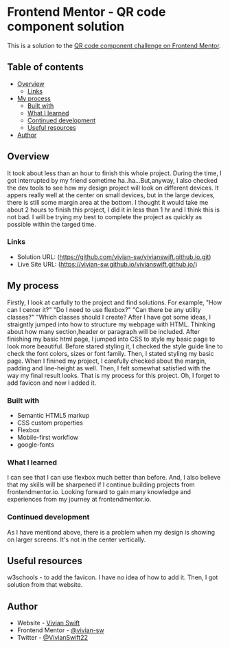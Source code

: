 # Frontend Mentor - QR code component solution

This is a solution to the [QR code component challenge on Frontend Mentor](https://www.frontendmentor.io/challenges/qr-code-component-iux_sIO_H). 

## Table of contents

- [Overview](#overview)
  - [Links](#links)
- [My process](#my-process)
  - [Built with](#built-with)
  - [What I learned](#what-i-learned)
  - [Continued development](#continued-development)
  - [Useful resources](#useful-resources)
- [Author](#author)


## Overview

It took about less than an hour to finish this whole project.
During the time, I got interrupted by my friend sometime ha..ha...But,anyway, I also checked the dev tools to see how my design project will look on different devices. It appers really well at the center on small devices, but in the large devices, there is still some margin area at the bottom. I thought it would take me about 2 hours to finish this project, I did it in less than 1 hr and I think this is not bad. I will be trying my best to complete the project as quickly as possible within the targed time.

### Links

- Solution URL: (https://github.com/vivian-sw/vivianswift.github.io.git)
- Live Site URL: (https://vivian-sw.github.io/vivianswift.github.io/)

## My process

Firstly, I look at carfully to the project and find solutions. For example,
"How can I center it?"
"Do I need to use flexbox?"
"Can there be any utility classes?"
"Which classes should I create?
After I have got some ideas, I straigntly jumped into how to structure my webpage with HTML. 
Thinking about how many section,header or paragraph will be included.
After finishing my basic html page, I jumped into CSS to style my basic page to look more beautiful.
Before stared styling it,
I checked the style guide line to check the font colors, sizes or font family.
Then, I stated styling my basic page.
When I finined my project, I carefully checked about the margin, padding and line-height as well.
Then, I felt somewhat satisfied with the way my final result looks. 
That is my process for this project.
Oh, I forget to add favicon and now I added it.

### Built with

- Semantic HTML5 markup
- CSS custom properties
- Flexbox
- Mobile-first workflow
- google-fonts


### What I learned

I can see that I can use flexbox much better than before. And, I also believe that my skills will be sharpened if I continue building projects from frontendmentor.io. Looking forward to gain many knowledge and experiences from my journey at frontendmentor.io.

### Continued development

As I have mentiond above, there is a problem when my design is showing on larger screens. It's not in the center vertically.

## Useful resources
w3schools - to add the favicon.
I have no idea of how to add it. Then, I got solution from that website.

## Author

- Website - [Vivian Swift](https://vivian-sw.github.io/vivianswift.github.io/)
- Frontend Mentor - [@vivian-sw](https://www.frontendmentor.io/profile/vivian-sw)
- Twitter - [@VivianSwift22](https://twitter.com/vivianswift22?s=21)


